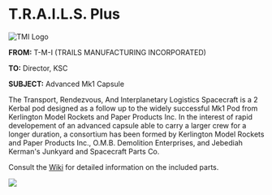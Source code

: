 # T.R.A.I.L.S. Plus
![TMI Logo](http://i.imgur.com/Y7iDsEr.png)

**FROM:** T-M-I (TRAILS MANUFACTURING INCORPORATED)

**TO:** Director, KSC

**SUBJECT:** Advanced Mk1 Capsule

The Transport, Rendezvous, And Interplanetary Logistics Spacecraft is a 2 Kerbal pod designed as a follow up 
to the widely successful Mk1 Pod from Kerlington Model Rockets and Paper Products Inc. In the interest of 
rapid developement of an advanced capsule able to carry a larger crew for a longer duration, a consortium has 
been formed by Kerlington Model Rockets and Paper Products Inc., O.M.B. Demolition Enterprises, and Jebediah 
Kerman's Junkyard and Spacecraft Parts Co.

Consult the [Wiki](https://github.com/TedThompson/T.R.A.I.L.S./wiki) for detailed information on the included parts.

![](http://i.imgur.com/aNOb2Ry.jpg)
